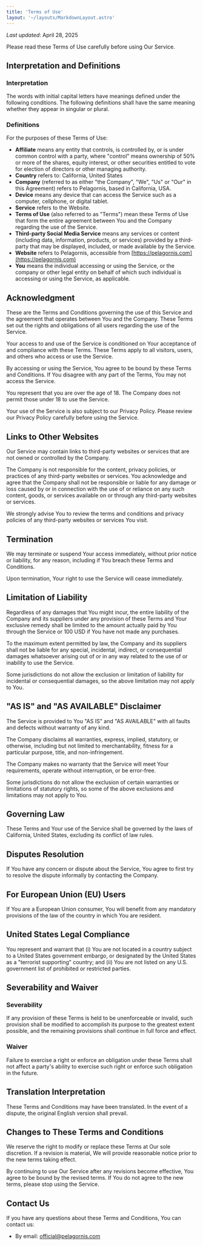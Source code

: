 ```yaml
--- 
title: 'Terms of Use' 
layout: '~/layouts/MarkdownLayout.astro' 
---
```


_Last updated_: April 28, 2025

Please read these Terms of Use carefully before using Our Service.

## Interpretation and Definitions

### Interpretation

The words with initial capital letters have meanings defined under the following conditions. The following definitions shall have the same meaning whether they appear in singular or plural.

### Definitions

For the purposes of these Terms of Use:

- **Affiliate** means any entity that controls, is controlled by, or is under common control with a party, where "control" means ownership of 50% or more of the shares, equity interest, or other securities entitled to vote for election of directors or other managing authority.
- **Country** refers to: California, United States
- **Company** (referred to as either "the Company", "We", "Us" or "Our" in this Agreement) refers to Pelagornis, based in California, USA.
- **Device** means any device that can access the Service such as a computer, cellphone, or digital tablet.
- **Service** refers to the Website.
- **Terms of Use** (also referred to as "Terms") mean these Terms of Use that form the entire agreement between You and the Company regarding the use of the Service.
- **Third-party Social Media Service** means any services or content (including data, information, products, or services) provided by a third-party that may be displayed, included, or made available by the Service.
- **Website** refers to Pelagornis, accessible from [https://pelagornis.com](https://pelagornis.com)
- **You** means the individual accessing or using the Service, or the company or other legal entity on behalf of which such individual is accessing or using the Service, as applicable.

## Acknowledgment

These are the Terms and Conditions governing the use of this Service and the agreement that operates between You and the Company. These Terms set out the rights and obligations of all users regarding the use of the Service.

Your access to and use of the Service is conditioned on Your acceptance of and compliance with these Terms. These Terms apply to all visitors, users, and others who access or use the Service.

By accessing or using the Service, You agree to be bound by these Terms and Conditions. If You disagree with any part of the Terms, You may not access the Service.

You represent that you are over the age of 18. The Company does not permit those under 18 to use the Service.

Your use of the Service is also subject to our Privacy Policy. Please review our Privacy Policy carefully before using the Service.

## Links to Other Websites

Our Service may contain links to third-party websites or services that are not owned or controlled by the Company.

The Company is not responsible for the content, privacy policies, or practices of any third-party websites or services. You acknowledge and agree that the Company shall not be responsible or liable for any damage or loss caused by or in connection with the use of or reliance on any such content, goods, or services available on or through any third-party websites or services.

We strongly advise You to review the terms and conditions and privacy policies of any third-party websites or services You visit.

## Termination

We may terminate or suspend Your access immediately, without prior notice or liability, for any reason, including if You breach these Terms and Conditions.

Upon termination, Your right to use the Service will cease immediately.

## Limitation of Liability

Regardless of any damages that You might incur, the entire liability of the Company and its suppliers under any provision of these Terms and Your exclusive remedy shall be limited to the amount actually paid by You through the Service or 100 USD if You have not made any purchases.

To the maximum extent permitted by law, the Company and its suppliers shall not be liable for any special, incidental, indirect, or consequential damages whatsoever arising out of or in any way related to the use of or inability to use the Service.

Some jurisdictions do not allow the exclusion or limitation of liability for incidental or consequential damages, so the above limitation may not apply to You.

## "AS IS" and "AS AVAILABLE" Disclaimer

The Service is provided to You "AS IS" and "AS AVAILABLE" with all faults and defects without warranty of any kind.

The Company disclaims all warranties, express, implied, statutory, or otherwise, including but not limited to merchantability, fitness for a particular purpose, title, and non-infringement.

The Company makes no warranty that the Service will meet Your requirements, operate without interruption, or be error-free.

Some jurisdictions do not allow the exclusion of certain warranties or limitations of statutory rights, so some of the above exclusions and limitations may not apply to You.

## Governing Law

These Terms and Your use of the Service shall be governed by the laws of California, United States, excluding its conflict of law rules.

## Disputes Resolution

If You have any concern or dispute about the Service, You agree to first try to resolve the dispute informally by contacting the Company.

## For European Union (EU) Users

If You are a European Union consumer, You will benefit from any mandatory provisions of the law of the country in which You are resident.

## United States Legal Compliance

You represent and warrant that (i) You are not located in a country subject to a United States government embargo, or designated by the United States as a "terrorist supporting" country; and (ii) You are not listed on any U.S. government list of prohibited or restricted parties.

## Severability and Waiver

### Severability

If any provision of these Terms is held to be unenforceable or invalid, such provision shall be modified to accomplish its purpose to the greatest extent possible, and the remaining provisions shall continue in full force and effect.

### Waiver

Failure to exercise a right or enforce an obligation under these Terms shall not affect a party's ability to exercise such right or enforce such obligation in the future.

## Translation Interpretation

These Terms and Conditions may have been translated. In the event of a dispute, the original English version shall prevail.

## Changes to These Terms and Conditions

We reserve the right to modify or replace these Terms at Our sole discretion. If a revision is material, We will provide reasonable notice prior to the new terms taking effect.

By continuing to use Our Service after any revisions become effective, You agree to be bound by the revised terms. If You do not agree to the new terms, please stop using the Service.

## Contact Us

If you have any questions about these Terms and Conditions, You can contact us:

- By email: [official@pelagornis.com](mailto:official@pelagornis.com)